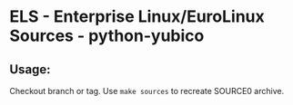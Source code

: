 # ELS - Enterprise Linux/EuroLinux Sources - python-yubico
 
## Usage:
  Checkout branch or tag. Use `make sources` to recreate  SOURCE0 archive.
